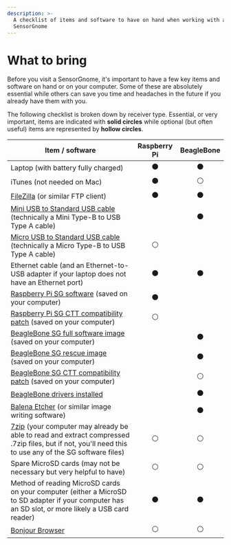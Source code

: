 ```yaml
---
description: >-
  A checklist of items and software to have on hand when working with a
  SensorGnome
---
```


# What to bring

Before you visit a SensorGnome, it's important to have a few key items and software on hand or on your computer. Some of these are absolutely essential while others can save you time and headaches in the future if you already have them with you.

The following checklist is broken down by receiver type. Essential, or very important, items are indicated with **solid circles** while optional (but often useful) items are represented by **hollow circles**.

| **Item / software**                                                                                                                                                            | **Raspberry Pi** | **BeagleBone** |
| ------------------------------------------------------------------------------------------------------------------------------------------------------------------------------ | :--------------: | :------------: |
| Laptop (with battery fully charged)                                                                                                                                            |         ⚫        |        ⚫       |
| iTunes (not needed on Mac)                                                                                                                                                     |         ⚫        |        ⚪       |
| [FileZilla](https://filezilla-project.org) (or similar FTP client)                                                                                                             |         ⚫        |        ⚫       |
| [Mini USB to Standard USB cable](https://www.ugreenstore.com/product/mini-usb-cable/) (technically a Mini Type-B to USB Type A cable)                                          |                  |        ⚫       |
| [Micro USB to Standard USB cable](https://www.ugreenstore.com/product/micro-usb-cable-charger/) (technically a Micro Type-B to USB Type A cable)                               |         ⚪        |                |
| Ethernet cable (and an Ethernet-to-USB adapter if your laptop does not have an Ethernet port)                                                                                  |         ⚫        |        ⚫       |
| [Raspberry Pi SG software](https://public.sensorgnome.org/Raspberry\_Pi\_Sensorgnome/SGPI-2018-10-12\_LIWIXI.ZIP) (saved on your computer)                                     |         ⚫        |                |
| [Raspberry Pi SG CTT compatibility patch](https://s3.amazonaws.com/media.celltracktech.com/sensorgnome/raspberry/2021-07-09-rpi\_ctt.tar.bz2) (saved on your computer)         |         ⚪        |                |
| [BeagleBone SG full software image](https://public.sensorgnome.org/Beaglebone\_Sensorgnome\_Images/sensorgnome\_image\_2017-03-06\_15-33-00.img.7z) (saved on your computer)   |                  |        ⚫       |
| [BeagleBone SG rescue image](https://public.sensorgnome.org/Beaglebone\_Sensorgnome\_Images/sensorgnome\_rescue\_image\_2017-03-06\_15-33-00.img.7z) (saved on your computer)  |                  |        ⚫       |
| [BeagleBone SG CTT compatibility patch](https://s3.amazonaws.com/media.celltracktech.com/sensorgnome/raspberry/2021-07-09-rpi\_ctt.tar.bz2) (saved on your computer)           |                  |        ⚪       |
| [BeagleBone drivers installed](bbdrivers.md)                                                                                                                                   |                  |        ⚫       |
| [Balena Etcher](https://www.balena.io/etcher/) (or similar image writing software)                                                                                             |                  |        ⚫       |
| [7zip](https://www.7-zip.org) (your computer may already be able to read and extract compressed .7zip files, but if not, you'll need this to use any of the SG software files) |         ⚪        |        ⚪       |
| Spare MicroSD cards (may not be necessary but very helpful to have)                                                                                                            |         ⚪        |        ⚪       |
| Method of reading MicroSD cards on your computer (either a MicroSD to SD adapter if your computer has an SD slot, or more likely a USB card reader)                            |         ⚫        |        ⚫       |
| [Bonjour Browser](https://hobbyistsoftware.com/bonjourbrowser)                                                                                                                 |         ⚪        |        ⚪       |
